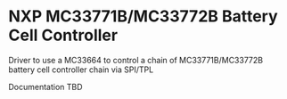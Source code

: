 # NXP MC33771B/MC33772B Battery Cell Controller

Driver to use a MC33664 to control a chain of MC33771B/MC33772B battery cell controller chain via SPI/TPL

Documentation TBD